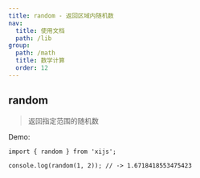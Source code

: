 ```yaml
---
title: random - 返回区域内随机数
nav:
  title: 使用文档
  path: /lib
group:
  path: /math
  title: 数学计算
  order: 12
---
```


## random

> 返回指定范围的随机数

Demo:

```tsx | pure
import { random } from 'xijs';

console.log(random(1, 2)); // -> 1.6718418553475423
```
